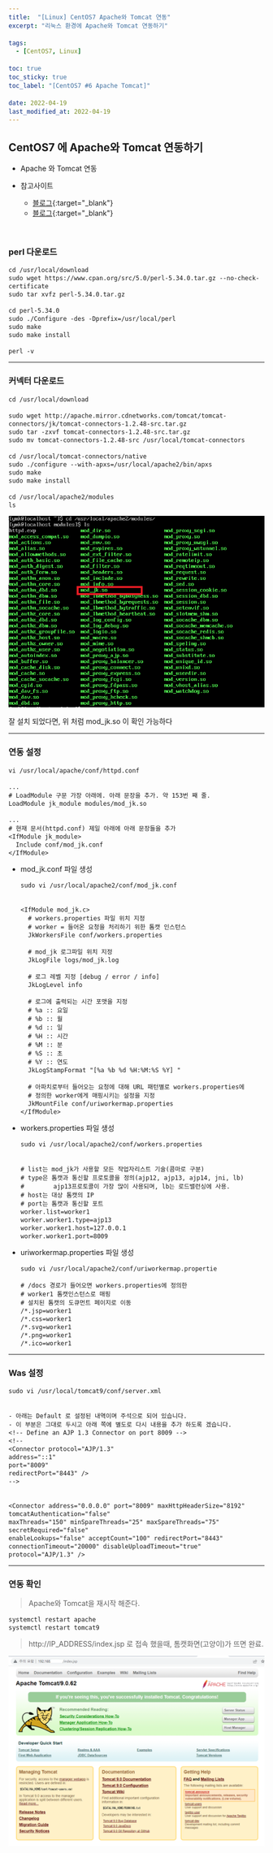 ```yaml
---
title:  "[Linux] CentOS7 Apache와 Tomcat 연동"
excerpt: "리눅스 환경에 Apache와 Tomcat 연동하기"

tags:
  - [CentOS7, Linux]

toc: true
toc_sticky: true
toc_label: "[CentOS7 #6 Apache Tomcat]"
 
date: 2022-04-19
last_modified_at: 2022-04-19
---
```


## CentOS7 에 Apache와 Tomcat 연동하기
- Apache 와 Tomcat 연동

- 참고사이트
  - [블로그](https://velog.io/@nari120/2-tier-WEB-Apach2.4-Tomcat8-%EC%97%B0%EB%8F%99){:target="_blank"}
  - [블로그](https://hoing.io/archives/178){:target="_blank"}

<br>


### perl 다운로드

  ```console
  cd /usr/local/download
  sudo wget https://www.cpan.org/src/5.0/perl-5.34.0.tar.gz --no-check-certificate
  sudo tar xvfz perl-5.34.0.tar.gz
  
  cd perl-5.34.0
  sudo ./Configure -des -Dprefix=/usr/local/perl
  sudo make
  sudo make install

  perl -v 
  ```

<hr/>

### 커넥터 다운로드
  
  ```console
  cd /usr/local/download

  sudo wget http://apache.mirror.cdnetworks.com/tomcat/tomcat-connectors/jk/tomcat-connectors-1.2.48-src.tar.gz
  sudo tar -zxvf tomcat-connectors-1.2.48-src.tar.gz
  sudo mv tomcat-connectors-1.2.48-src /usr/local/tomcat-connectors
  
  cd /usr/local/tomcat-connectors/native
  sudo ./configure --with-apxs=/usr/local/apache2/bin/apxs
  sudo make
  sudo make install

  cd /usr/local/apache2/modules
  ls
  ```

![CentOS7](/assets/image/linux/Centos_connect_apache_tomcat_01.PNG)

잘 설치 되었다면, 위 처럼 mod_jk.so 이 확인 가능하다

<hr/>

### 연동 설정

  ```console
  vi /usr/local/apache/conf/httpd.conf

  ...
  # LoadModule 구문 가장 아래에. 아래 문장을 추가. 약 153번 째 줄.
  LoadModule jk_module modules/mod_jk.so

  ...
  # 현재 문서(httpd.conf) 제일 아래에 아래 문장들을 추가
  <IfModule jk_module>
   	Include conf/mod_jk.conf
  </IfModule>
  ```


  
  - mod_jk.conf 파일 생성

    ```console
    sudo vi /usr/local/apache2/conf/mod_jk.conf


    <IfModule mod_jk.c>
      # workers.properties 파일 위치 지정
      # worker = 들어온 요청을 처리하기 위한 톰캣 인스턴스
      JkWorkersFile conf/workers.properties

      # mod_jk 로그파일 위치 지정
      JkLogFile logs/mod_jk.log

      # 로그 레벨 지정 [debug / error / info]
      JkLogLevel info

      # 로그에 출력되는 시간 포맷을 지정
      # %a :: 요일
      # %b :: 월
      # %d :: 일
      # %H :: 시간
      # %M :: 분
      # %S :: 초
      # %Y :: 연도
      JkLogStampFormat "[%a %b %d %H:%M:%S %Y] "

      # 아파치로부터 들어오는 요청에 대해 URL 패턴별로 workers.properties에
      # 정의한 worker에게 매핑시키는 설정을 지정
      JkMountFile conf/uriworkermap.properties
    </IfModule>
    ```

  - workers.properties 파일 생성

      ```console
      sudo vi /usr/local/apache2/conf/workers.properties


      # list는 mod_jk가 사용할 모든 작업자리스트 기술(콤마로 구분)
      # type은 톰캣과 통신할 프로토콜을 정의(ajp12, ajp13, ajp14, jni, lb) 
      #        ajp13프로토콜이 가장 많이 사용되며, lb는 로드밸런싱에 사용.
      # host는 대상 톰캣의 IP
      # port는 톰캣과 통신할 포트
      worker.list=worker1
      worker.worker1.type=ajp13
      worker.worker1.host=127.0.0.1
      worker.worker1.port=8009
      ```

  - uriworkermap.properties 파일 생성

      ```console
      sudo vi /usr/local/apache2/conf/uriworkermap.propertie

      # /docs 경로가 들어오면 workers.properties에 정의한
      # worker1 톰캣인스턴스로 매핑
      # 설치된 톰캣의 도큐먼트 페이지로 이동
      /*.jsp=worker1
      /*.css=worker1
      /*.svg=worker1
      /*.png=worker1
      /*.ico=worker1
      ```

<hr/>

### Was 설정

  ```console
  sudo vi /usr/local/tomcat9/conf/server.xml


  - 아래는 Default 로 설정된 내역이며 주석으로 되어 있습니다.
  - 이 부분은 그대로 두시고 아래 쪽에 별도로 다시 내용을 추가 하도록 겠습니다.
  <!-- Define an AJP 1.3 Connector on port 8009 -->
  <!--
  <Connector protocol="AJP/1.3"
  address="::1"
  port="8009"
  redirectPort="8443" />
  -->


  <Connector address="0.0.0.0" port="8009" maxHttpHeaderSize="8192" tomcatAuthentication="false"
  maxThreads="150" minSpareThreads="25" maxSpareThreads="75" secretRequired="false"
  enableLookups="false" acceptCount="100" redirectPort="8443"
  connectionTimeout="20000" disableUploadTimeout="true" protocol="AJP/1.3" />
  ```

<hr/>

### 연동 확인
  > Apache와 Tomcat을 재시작 해준다.

  ```console
  systemctl restart apache
  systemctl restart tomcat9
  ```

  > http://IP_ADDRESS/index.jsp 로 접속 했을때, 톰캣화면(고양이)가 뜨면 완료.

![CentOS7](/assets/image/linux/Centos_connect_apache_tomcat_02.PNG)